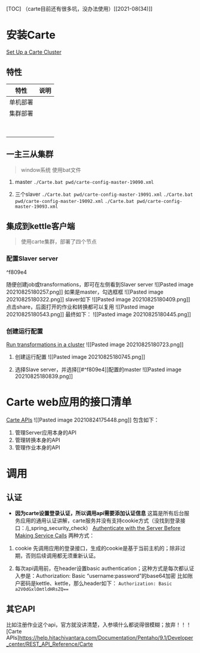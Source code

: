 [TOC]
（carte目前还有很多坑，没办法使用）[[2021-08(34)]]

# 安装Carte
[Set Up a Carte Cluster](https://help.hitachivantara.com/Documentation/Pentaho/9.1/Products/Set_Up_a_Carte_Cluster)

## 特性
| 特性 | 说明 |
| ---- | ---- |
| 单机部署 |  |
| 集群部署 |  |
|  |  |
|  |  |
|  |  |
|  |  |
|  |  |
|  |  |
|  |  |
|  |  |

## 一主三从集群
> window系统
> 使用bat文件

1. master
`./Carte.bat pwd/carte-config-master-19090.xml`

2. 三个slaver
`./Carte.bat pwd/carte-config-master-19091.xml`
`./Carte.bat pwd/carte-config-master-19092.xml`
`./Carte.bat pwd/carte-config-master-19093.xml`

## 集成到kettle客户端
> 使用carte集群，部署了四个节点

### 配置Slaver server

^f809e4

随便创建job或transformations，即可在左侧看到Slaver server
![[Pasted image 20210825180257.png]]
如果是master，勾选框框
![[Pasted image 20210825180322.png]]
slaver如下
![[Pasted image 20210825180409.png]]
点击share，后面打开的作业和转换都可以复用
![[Pasted image 20210825180543.png]]
最终如下：
![[Pasted image 20210825180445.png]]

### 创建运行配置
[Run transformations in a cluster](https://help.hitachivantara.com/Documentation/Pentaho/9.1/Products/Set_Up_a_Carte_Cluster#Run_transformations_in_a_cluster)
![[Pasted image 20210825180723.png]]

1. 创建运行配置
![[Pasted image 20210825180745.png]]

2. 选择Slave server，并选择[[#^f809e4]]配置的master
![[Pasted image 20210825180839.png]]


# Carte web应用的接口清单
[Carte APIs](https://help.hitachivantara.com/Documentation/Pentaho/9.1/Developer_center/REST_API_Reference/Carte)
![[Pasted image 20210824175448.png]]
包含如下：
1. 管理Server应用本身的API
2. 管理转换本身的API
3. 管理作业本身的API

# 调用
## 认证
* **因为carte设置登录认证，所以调用api需要添加认证信息**
这篇是所有后台服务应用的通用认证讲解，carte服务并没有支持cookie方式（没找到登录接口：/j_spring_security_check）
[Authenticate with the Server Before Making Service Calls](https://help.hitachivantara.com/Documentation/Pentaho/9.1/Developer_center/REST_API_Reference#Authenticate_with_the_Server_Before_Making_Service_Calls)
两种方式：
1. cookie
先调用应用的登录接口，生成的cookie是基于当前主机的；除非过期，否则后续调用都无须重新认证。

2. 每次api调用前，在header设置basic authentication；这种方式是每次都认证
入参是：Authorization: Basic “username:password”的base64加密
比如账户密码是kettle、kettle，那么header如下：
`Authorization: Basic a2V0dGxlOmtldHRsZQ==`

## 其它API
比如注册作业这个api，官方就没讲清楚，入参填什么都说得很模糊；放弃！！！
[Carte APIs]https://help.hitachivantara.com/Documentation/Pentaho/9.1/Developer_center/REST_API_Reference/Carte